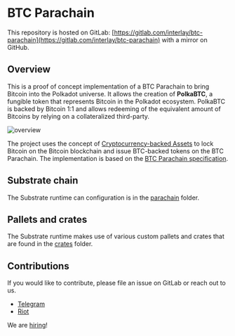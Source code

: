 # BTC Parachain

This repository is hosted on GitLab: [https://gitlab.com/interlay/btc-parachain](https://gitlab.com/interlay/btc-parachain) with a mirror on GitHub.

## Overview

This is a proof of concept implementation of a BTC Parachain to bring Bitcoin into the Polkadot universe.
It allows the creation of **PolkaBTC**, a fungible token that represents Bitcoin in the Polkadot ecosystem.
PolkaBTC is backed by Bitcoin 1:1 and allows redeeming of the equivalent amount of Bitcoins by relying on a collateralized third-party.

![overview](https://gitlab.com/interlay/polkabtc-spec/-/blob/dev/polkabtc-spec/docs/source/figures/overview.png "BTC Parachain Overview")

The project uses the concept of [Cryptocurrency-backed Assets](https://xclaim.io) to lock Bitcoin on the Bitcoin blockchain and issue BTC-backed tokens on the BTC Parachain.
The implementation is based on the [BTC Parachain specification](https://interlay.gitlab.io/polkabtc-spec/).

## Substrate chain

The Substrate runtime can configuration is in the [parachain](./parachain) folder.

## Pallets and crates

The Substrate runtime makes use of various custom pallets and crates that are found in the [crates](./crates) folder.

## Contributions

If you would like to contribute, please file an issue on GitLab or reach out to us.

- [Telegram](https://t.me/joinchat/G9FaYhNbJK9v-6DN3IyhJw)
- [Riot](https://matrix.to/#/!nZablWWaicZyVTWyZk:matrix.org?via=matrix.org)

We are [hiring](https://www.interlay.io/careers/)!
